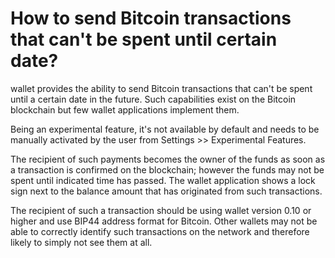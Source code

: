 # How to send Bitcoin transactions that can't be spent until certain date?

wallet provides the ability to send Bitcoin transactions that can't be spent until a certain date in the future. Such capabilities exist on the Bitcoin blockchain but few wallet applications implement them.

Being an experimental feature, it's not available by default and needs to be manually activated by the user from Settings >> Experimental Features.

The recipient of such payments becomes the owner of the funds as soon as a transaction is confirmed on the blockchain; however the funds may not be spent until indicated time has passed. The wallet application shows a lock sign next to the balance amount that has originated from such transactions.

The recipient of such a transaction should be using wallet version 0.10 or higher and use BIP44 address format for Bitcoin. Other wallets may not be able to correctly identify such transactions on the network and therefore likely to simply not see them at all.
